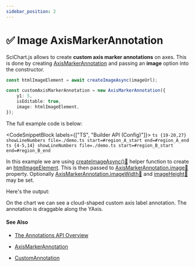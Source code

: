 ```yaml
---
sidebar_position: 2
---
```


# ✅ Image AxisMarkerAnnotation

SciChart.js allows to create **custom axis marker annotations** on axes. This is done by creating [AxisMarkerAnnotation](../axis-marker-annotation-overview/) and passing an **image** option into the constructor.

```ts
const htmlImageElement = await createImageAsync(imageUrl);  

const customAxisMarkerAnnotation = new AxisMarkerAnnotation({  
    y1: 5,  
    isEditable: true,  
    image: htmlImageElement,  
});
```

The full example code is below:

<CodeSnippetBlock labels={["TS", "Builder API (Config)"]}>
    ```ts {19-20,27} showLineNumbers file=./demo.ts start=#region_A_start end=#region_A_end
    ```
    ```ts {4-5,14} showLineNumbers file=./demo.ts start=#region_B_start end=#region_B_end
    ```
</CodeSnippetBlock>

In this example we are using [createImageAsync():blue_book:](https://www.scichart.com/documentation/js/current/typedoc/index.html#createimageasync) helper function to create an [htmlImageElement](https://developer.mozilla.org/en-US/docs/Web/API/HTMLImageElement). This is then passed to [AxisMarkerAnnotation.image:blue_book:](https://www.scichart.com/documentation/js/current/typedoc/classes/axismarkerannotation.html#image) property. Optionally [AxisMarkerAnnotation.imageWidth:blue_book:](https://www.scichart.com/documentation/js/current/typedoc/classes/axismarkerannotation.html#imagewidth) and [imageHeight:blue_book:](https://www.scichart.com/documentation/js/current/typedoc/classes/axismarkerannotation.html#imageheight) may be set.

Here's the output:

<LiveDocSnippet name="./demo" />

On the chart we can see a cloud-shaped custom axis label annotation. The annotation is draggable along the YAxis.

#### See Also

* [The Annotations API Overview](../../annotations-api-overview/)

* [AxisMarkerAnnotation](../axis-marker-annotation-overview/)

* [CustomAnnotation](../../custom-annotation/)